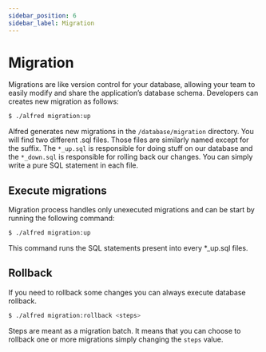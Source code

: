 ```yaml
---
sidebar_position: 6
sidebar_label: Migration
---
```

# Migration
Migrations are like version control for your database, allowing your team to easily modify and share the application’s database schema. 
Developers can creates new migration as follows:
```bash
$ ./alfred migration:up
```
Alfred generates new migrations in the `/database/migration` directory. 
You will find two different .sql files. Those files are similarly named except for the suffix. The `*_up.sql` is responsible for doing stuff on our database and the `*_down.sql` is responsible for rolling back our changes. You can simply write a pure SQL statement in each file.

## Execute migrations
Migration process handles only unexecuted migrations and can be start by running the following command:
```bash
$ ./alfred migration:up
```
This command runs the SQL statements present into every *_up.sql files.

## Rollback
If you need to rollback some changes you can always execute database rollback. 
```bash
$ ./alfred migration:rollback <steps>
```
Steps are meant as a migration batch. It means that you can choose to rollback one or more migrations simply changing the `steps` value.


